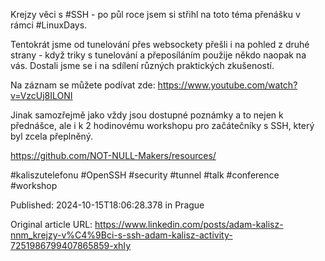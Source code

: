 Krejzy věci s #SSH - po půl roce jsem si střihl na toto téma přenášku v rámci #LinuxDays. 


Tentokrát jsme od tunelování přes websockety přešli i na pohled z druhé strany - když triky s tunelování a přeposíláním použije někdo naopak na vás. Dostali jsme se i na sdílení různých praktických zkušeností.


Na záznam se můžete podívat zde: https://www.youtube.com/watch?v=VzcUj8ILONI


Jinak samozřejmě jako vždy jsou dostupné poznámky a to nejen k přednášce, ale i k 2 hodinovému workshopu pro začátečníky s SSH, který byl zcela přeplněný.


https://github.com/NOT-NULL-Makers/resources/


#kaliszutelefonu #OpenSSH #security #tunnel #talk #conference #workshop

Published: 2024-10-15T18:06:28.378 in Prague

Original article URL: https://www.linkedin.com/posts/adam-kalisz-nnm_krejzy-v%C4%9Bci-s-ssh-adam-kalisz-activity-7251986799407865859-xhIy

